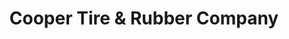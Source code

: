 ---
title: "Cooper Tire & Rubber Company"
url: /eastlake/cooper-tire-und-rubber-company/
shop: Reifen
---